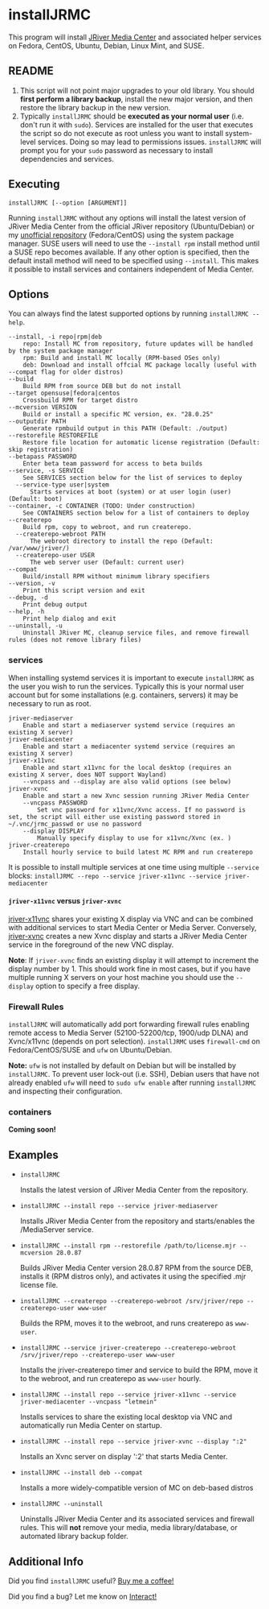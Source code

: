 # installJRMC

This program will install [JRiver Media Center](https://www.jriver.com/) and associated helper services on Fedora, CentOS, Ubuntu, Debian, Linux Mint, and SUSE.

## README

1. This script will not point major upgrades to your old library. You should **first perform a library backup**, install the new major version, and then restore the library backup in the new version.
2. Typically `installJRMC` should be **executed as your normal user** (i.e. don't run it with `sudo`). Services are installed for the user that executes the script so do not execute as root unless you want to install system-level services. Doing so may lead to permissions issues. `installJRMC` will prompt you for your `sudo` password as necessary to install dependencies and services.

## Executing

`installJRMC [--option [ARGUMENT]]`

Running `installJRMC` without any options will install the latest version of JRiver Media Center from the official JRiver repository (Ubuntu/Debian) or my [unofficial repository](https://repos.bryanroessler.com/jriver/) (Fedora/CentOS) using the system package manager. SUSE users will need to use the `--install rpm` install method until a SUSE repo becomes available. If any other option is specified, then the default install method will need to be specified using `--install`. This makes it possible to install services and containers independent of Media Center.

## Options

You can always find the latest supported options by running `installJRMC --help`.

```text
--install, -i repo|rpm|deb
    repo: Install MC from repository, future updates will be handled by the system package manager
    rpm: Build and install MC locally (RPM-based OSes only)
    deb: Download and install offcial MC package locally (useful with --compat flag for older distros)
--build
    Build RPM from source DEB but do not install
--target opensuse|fedora|centos
    Crossbuild RPM for target distro 
--mcversion VERSION
    Build or install a specific MC version, ex. "28.0.25"
--outputdir PATH
    Generate rpmbuild output in this PATH (Default: ./output)
--restorefile RESTOREFILE
    Restore file location for automatic license registration (Default: skip registration)
--betapass PASSWORD
    Enter beta team password for access to beta builds
--service, -s SERVICE
    See SERVICES section below for the list of services to deploy
  --service-type user|system
      Starts services at boot (system) or at user login (user) (Default: boot)
--container, -c CONTAINER (TODO: Under construction)
    See CONTAINERS section below for a list of containers to deploy
--createrepo
    Build rpm, copy to webroot, and run createrepo.
  --createrepo-webroot PATH
      The webroot directory to install the repo (Default: /var/www/jriver/)
  --createrepo-user USER
      The web server user (Default: current user)
--compat
    Build/install RPM without minimum library specifiers
--version, -v
    Print this script version and exit
--debug, -d
    Print debug output
--help, -h
    Print help dialog and exit
--uninstall, -u
    Uninstall JRiver MC, cleanup service files, and remove firewall rules (does not remove library files)
```

### services

When installing systemd services it is important to execute `installJRMC` as the user you wish to run the services. Typically this is your normal user account but for some installations (e.g. containers, servers) it may be necessary to run as root.

```text
jriver-mediaserver
    Enable and start a mediaserver systemd service (requires an existing X server)
jriver-mediacenter
    Enable and start a mediacenter systemd service (requires an existing X server)
jriver-x11vnc
    Enable and start x11vnc for the local desktop (requires an existing X server, does NOT support Wayland)
    --vncpass and --display are also valid options (see below)
jriver-xvnc
    Enable and start a new Xvnc session running JRiver Media Center
    --vncpass PASSWORD
        Set vnc password for x11vnc/Xvnc access. If no password is set, the script will either use existing password stored in ~/.vnc/jrmc_passwd or use no password
    --display DISPLAY
        Manually specify display to use for x11vnc/Xvnc (ex. )
jriver-createrepo
    Install hourly service to build latest MC RPM and run createrepo
```

It is possible to install multiple services at one time using multiple `--service` blocks: `installJRMC --repo --service jriver-x11vnc --service jriver-mediacenter`

#### `jriver-x11vnc` versus `jriver-xvnc`

[jriver-x11vnc](http://www.karlrunge.com/x11vnc/) shares your existing X display via VNC and can be combined with additional services to start Media Center or Media Server. Conversely, [jriver-xvnc](https://tigervnc.org/doc/Xvnc.html) creates a new Xvnc display and starts a JRiver Media Center service in the foreground of the new VNC display.

**Note**: If `jriver-xvnc` finds an existing display it will attempt to increment the display number by 1. This should work fine in most cases, but if you have multiple running X servers on your host machine you should use the `--display` option to specify a free display.

### Firewall Rules

`installJRMC` will automatically add port forwarding firewall rules enabling remote access to Media Server (52100-52200/tcp, 1900/udp DLNA) and Xvnc/x11vnc (depends on port selection). `installJRMC` uses `firewall-cmd` on Fedora/CentOS/SUSE and `ufw` on Ubuntu/Debian.

**Note:** `ufw` is not installed by default on Debian but will be installed by `installJRMC`. To prevent user lock-out (i.e. SSH), Debian users that have not already enabled `ufw` will need to `sudo ufw enable` after running `installJRMC` and inspecting their configuration.

### containers

**Coming soon!**

## Examples

* `installJRMC`

    Installs the latest version of JRiver Media Center from the repository.

* `installJRMC --install repo --service jriver-mediaserver`

    Installs JRiver Media Center from the repository and starts/enables the /MediaServer service.

* `installJRMC --install rpm --restorefile /path/to/license.mjr --mcversion 28.0.87`

    Builds JRiver Media Center version 28.0.87 RPM from the source DEB, installs it (RPM distros only), and activates it using the specified .mjr license file.

* `installJRMC --createrepo --createrepo-webroot /srv/jriver/repo --createrepo-user www-user`

     Builds the RPM, moves it to the webroot, and runs createrepo as `www-user`.

* `installJRMC --service jriver-createrepo --createrepo-webroot /srv/jriver/repo --createrepo-user www-user`

    Installs the jriver-createrepo timer and service to build the RPM, move it to the webroot, and run createrepo as `www-user` hourly.

* `installJRMC --install repo --service jriver-x11vnc --service jriver-mediacenter --vncpass "letmein"`

    Installs services to share the existing local desktop via VNC and automatically run Media Center on startup.

* `installJRMC --install repo --service jriver-xvnc --display ":2"`

    Installs an Xvnc server on display ':2' that starts Media Center.

* `installJRMC --install deb --compat`

    Installs a more widely-compatible version of MC on deb-based distros

* `installJRMC --uninstall`

    Uninstalls JRiver Media Center and its associated services and firewall rules. This will **not** remove your media, media library/database, or automated library backup folder.

## Additional Info

Did you find `installJRMC` useful? [Buy me a coffee!](https://paypal.me/bryanroessler?locale.x=en_US)

Did you find a bug? Let me know on [Interact!](https://yabb.jriver.com/interact/index.php/topic,123648.0.html)
